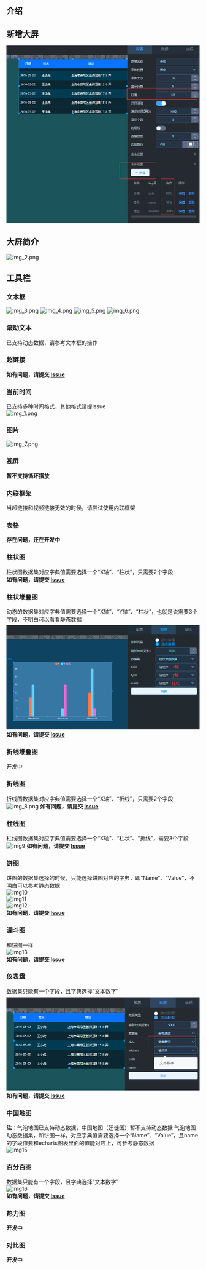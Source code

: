 ## 介绍
## 新增大屏
![img.png](../picture/dashboard/img.png)

## 大屏简介
![img_2.png](../picture/dashboard/img_2.png)

## 工具栏
### 文本框
![img_3.png](../picture/dashboard/img_3.png)
![img_4.png](../picture/dashboard/img_4.png)
![img_5.png](../picture/dashboard/img_5.png)
![img_6.png](../picture/dashboard/img_6.png)

### 滚动文本
已支持动态数据，请参考文本框的操作 <br>

### 超链接
**如有问题，请提交 [Issue](https://gitee.com/anji-plus/report/issues) <br>**

### 当前时间
已支持多种时间格式，其他格式请提Issue <br>
![img_1.png](../picture/dashboard/img_1.png)

### 图片
![img_7.png](../picture/dashboard/img_7.png)

### 视屏
**暂不支持循环播放**<br>

### 内联框架
当超链接和视频链接无效的时候，请尝试使用内联框架<br>

### 表格
**存在问题，还在开发中**<br>

### 柱状图
柱状图数据集对应字典值需要选择一个“X轴”、“柱状”，只需要2个字段 <br>
**如有问题，请提交 [Issue](https://gitee.com/anji-plus/report/issues) <br>**


### 柱状堆叠图
动态的数据集对应字典值需要选择一个“X轴”、“Y轴”、“柱状”，也就是说需要3个字段，不明白可以看看静态数据 <br>
![img.17](../picture/dashboard/img_17.png)
**如有问题，请提交 [Issue](https://gitee.com/anji-plus/report/issues) <br>**

### 折线堆叠图 
开发中 <br>

### 折线图
折线图数据集对应字典值需要选择一个“X轴”、“折线”，只需要2个字段 <br>
![img_8.png](../picture/dashboard/img_8.png)
**如有问题，请提交 [Issue](https://gitee.com/anji-plus/report/issues) <br>**

### 柱线图
柱线图数据集对应字典值需要选择一个“X轴”、“柱状”、“折线”，需要3个字段 <br>
![img9](../picture/dashboard/img_9.png)
**如有问题，请提交 [Issue](https://gitee.com/anji-plus/report/issues) <br>**

### 饼图
饼图的数据集选择的时候，只能选择饼图对应的字典，即“Name”、“Value”，不明白可以参考静态数据 <br>
![img10](../picture/dashboard/img_10.png) <br>
![img11](../picture/dashboard/img_11.png) <br>
![img12](../picture/dashboard/img_12.png) <br>
**如有问题，请提交 [Issue](https://gitee.com/anji-plus/report/issues) <br>**

### 漏斗图
和饼图一样 <br>
![img13](../picture/dashboard/img_13.png) <br>
**如有问题，请提交 [Issue](https://gitee.com/anji-plus/report/issues) <br>**

### 仪表盘
数据集只能有一个字段，且字典选择“文本数字” <br>
![img14](../picture/dashboard/img_14.png) <br>
**如有问题，请提交 [Issue](https://gitee.com/anji-plus/report/issues) <br>**

### 中国地图
**注**：气泡地图已支持动态数据，中国地图（迁徙图）暂不支持动态数据
气泡地图动态数据集，和饼图一样，对应字典值需要选择一个“Name”、“Value”，且name的字段值要和echarts图表里面的值能对应上，可参考静态数据 <br>
![img15](../picture/dashboard/img_15.png) <br>


### 百分百图
数据集只能有一个字段，且字典选择“文本数字” <br>
![img16](../picture/dashboard/img_16.png) <br>
**如有问题，请提交 [Issue](https://gitee.com/anji-plus/report/issues) <br>**

### 热力图
**开发中** <br>

### 对比图
**开发中** <br>
